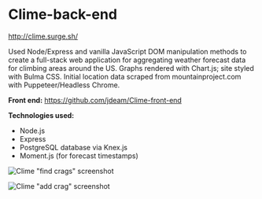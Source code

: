 # Clime-back-end

http://clime.surge.sh/

Used Node/Express and vanilla JavaScript DOM manipulation methods to create a full-stack web application for aggregating weather forecast data for climbing areas around the US. Graphs rendered with Chart.js; site styled with Bulma CSS. Initial location data scraped from mountainproject.com with Puppeteer/Headless Chrome.

**Front end:** https://github.com/jdeam/Clime-front-end

**Technologies used:**

* Node.js
* Express
* PostgreSQL database via Knex.js
* Moment.js (for forecast timestamps)

![Clime "find crags" screenshot](https://github.com/jdeam/Clime-back-end/blob/master/clime_find_crags.png)

![Clime "add crag" screenshot](https://github.com/jdeam/Clime-back-end/blob/master/clime_add_crag.png)
